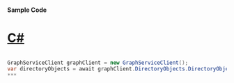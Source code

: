 #### Sample Code
# [C#](#tab/c-sharp)

```C#

GraphServiceClient graphClient = new GraphServiceClient();
var directoryObjects = await graphClient.DirectoryObjects.DirectoryObjects.Request().GetAsync();
*** 

```